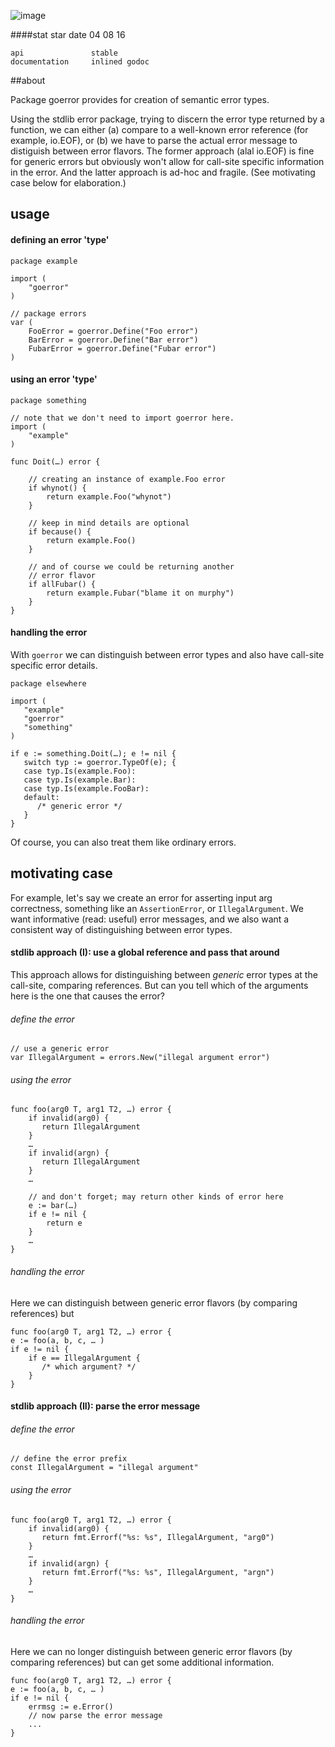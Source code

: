 ![image](./resources/goerror.png)

####stat
    star date         04 08 16

    api               stable 
    documentation     inlined godoc

##about

Package goerror provides for creation of semantic error types.

Using the stdlib error package, trying to discern the error type returned by a function, we can either (a) compare to a well-known error reference (for example, io.EOF), or (b) we have to parse the actual error message to distiguish between error flavors. The former approach (alal io.EOF) is fine for generic errors but obviously won't allow for call-site specific information in the error. And the latter approach is ad-hoc and fragile. (See motivating case below for elaboration.)


## usage

#### defining an error 'type'

    package example
    
    import (
    	"goerror"
    )
    
    // package errors
    var (
        FooError = goerror.Define("Foo error")
        BarError = goerror.Define("Bar error")
        FubarError = goerror.Define("Fubar error")
    )

#### using an error 'type'

    package something
    
    // note that we don't need to import goerror here.
    import (
        "example"
    )

    func Doit(…) error {
    
        // creating an instance of example.Foo error
        if whynot() {
            return example.Foo("whynot")
        }
    
        // keep in mind details are optional 
        if because() {
            return example.Foo()
        }
        
        // and of course we could be returning another 
        // error flavor
        if allFubar() {
            return example.Fubar("blame it on murphy")
        }
    }

#### handling the error

With `goerror` we can distinguish between error types and also have call-site specific error details.
   
    package elsewhere
    
    import (
       "example"
       "goerror"
       "something"
    )
    
    if e := something.Doit(…); e != nil {
       switch typ := goerror.TypeOf(e); {
       case typ.Is(example.Foo):
       case typ.Is(example.Bar):
       case typ.Is(example.FooBar):
       default: 
          /* generic error */
       }
    }

Of course, you can also treat them like ordinary errors.


## motivating case

For example, let's say we create an error for asserting input arg correctness, something like an `AssertionError`, or `IllegalArgument`. We want informative (read: useful) error messages, and we also want a consistent way of distinguishing between error types. 

#### stdlib approach (I): use a global reference and pass that around

This approach allows for distinguishing between *generic* error types at the call-site, comparing references. But can you tell which of the arguments here is the one that causes the error?

###### define the error

    // use a generic error
    var IllegalArgument = errors.New("illegal argument error")

###### using the error
   
    func foo(arg0 T, arg1 T2, …) error {
        if invalid(arg0) {
           return IllegalArgument
        }
        …
        if invalid(argn) {
           return IllegalArgument
        }
        …
        
        // and don't forget; may return other kinds of error here
        e := bar(…)
        if e != nil {
            return e
        }
        … 
    }
    
###### handling the error
Here we can distinguish between generic error flavors (by comparing references) but 
   
    func foo(arg0 T, arg1 T2, …) error {
    e := foo(a, b, c, … )
    if e != nil {
        if e == IllegalArgument {
           /* which argument? */
        }
    }
    
#### stdlib approach (II): parse the error message

###### define the error

    // define the error prefix
    const IllegalArgument = "illegal argument"

###### using the error
    func foo(arg0 T, arg1 T2, …) error {
        if invalid(arg0) {
           return fmt.Errorf("%s: %s", IllegalArgument, "arg0")
        }
        …
        if invalid(argn) {
           return fmt.Errorf("%s: %s", IllegalArgument, "argn")
        }
        …
    }
    
###### handling the error

Here we can no longer distinguish between generic error flavors (by comparing references) but can get some additional information.
   
    func foo(arg0 T, arg1 T2, …) error {
    e := foo(a, b, c, … )
    if e != nil {
        errmsg := e.Error()
        // now parse the error message 
        ...
    }

